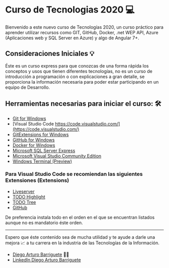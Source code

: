 # Curso de Tecnologias 2020 💻

Bienvenido a este nuevo curso de Tecnologías 2020, un curso práctico para aprender utilizar recursos como GIT, GitHub, Docker, .net WEP API, Azure (Aplicaciones web y SQL Server en Azure) y algo de Angular 7+.

## Consideraciones Iniciales 💡

Éste es un curso express para que conozcas de una forma rápida los conceptos y usos que tienen diferentes tecnologías, no es un curso de introducción a programación o con explicaciones a gran detalle, se proporciona la información necesaria para poder estar participando en un equipo de Desarrollo.

## Herramientas necesarias para iniciar el curso: 🛠

* [Git for Windows](https://git-scm.com/download/win)
* [Visual Studio Code https://code.visualstudio.com/](https://code.visualstudio.com/)
* [GitExtensions for Windows](https://github.com/gitextensions/gitextensions/releases)
* [GitHub for Windows](https://desktop.github.com/)
* [Docker for Windows](https://www.docker.com/products/docker-desktop)
* [Microsoft SQL Server Express](https://www.microsoft.com/es-mx/sql-server/sql-server-downloads)
* [Microsoft Visual Studio Community Edition](https://visualstudio.microsoft.com/es/vs/)
* [Windows Terminal (Preview)](https://www.microsoft.com/es-mx/p/windows-terminal-preview/9n0dx20hk701?activetab=pivot:overviewtab)

### Para Visual Studio Code se recomiendan las siguientes Extensiones (Extensions) 
* [Liveserver](https://marketplace.visualstudio.com/items?itemName=ritwickdey.LiveServer)
* [TODO Highlight](https://marketplace.visualstudio.com/items?itemName=wayou.vscode-todo-highlight)
* [TODO Tree](https://marketplace.visualstudio.com/items?itemName=Gruntfuggly.todo-tree)
* [GitHub](https://marketplace.visualstudio.com/items?itemName=KnisterPeter.vscode-github)

De preferencia instala todo en el orden en el que se encuentran listados aunque no es mandatorio éste orden.



-------------------------------------
Espero que éste contenido sea de mucha utilidad y te ayude a darle una mejora 📈 a tu carrera en la industria de las Tecnologías de la Información.
* [Diego Arturo Barriguete](https://github.com/dbarriguete) 👨‍💻
* [LinkedIn Diego Arturo Barriguete](https://www.linkedin.com/in/diego-barriguete/) 
